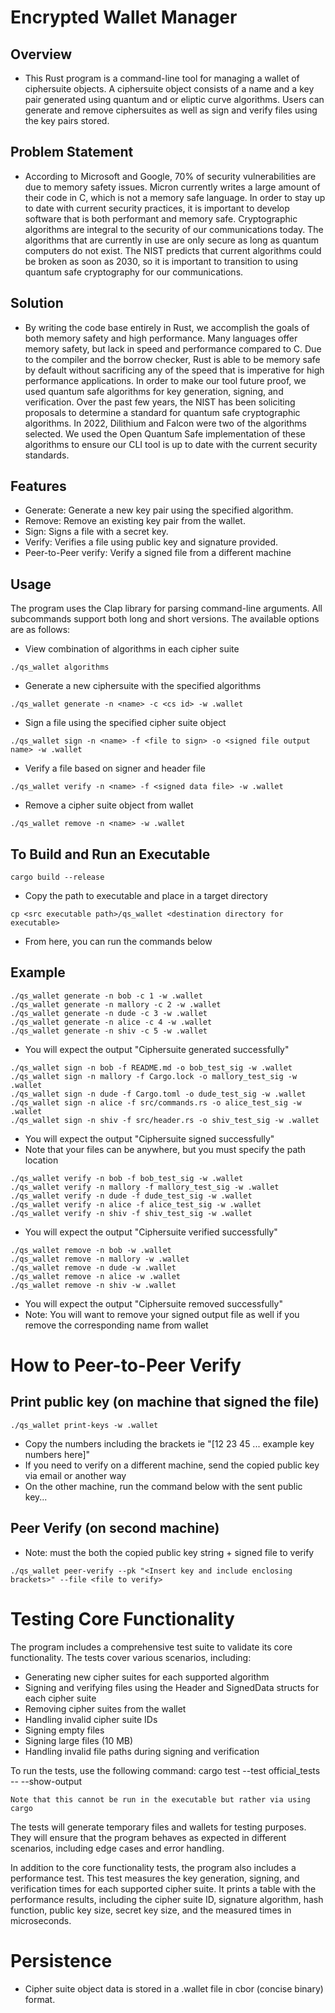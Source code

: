 # Encrypted Wallet Manager

## Overview
- This Rust program is a command-line tool for managing a wallet of ciphersuite objects. A ciphersuite object consists of a name and a key pair generated using quantum and or eliptic curve algorithms. Users can generate and remove ciphersuites as well as sign and verify files using the key pairs stored.

## Problem Statement
- According to Microsoft and Google, 70% of security vulnerabilities are due to memory safety issues. Micron currently writes a large amount of their code in C, which is not a memory safe language. In order to stay up to date with current security practices, it is important to develop software that is both performant and memory safe.
Cryptographic algorithms are integral to the security of our communications today. The algorithms that are currently in use are only secure as long as quantum computers do not exist. The NIST predicts that current algorithms could be broken as soon as 2030, so it is important to transition to using quantum safe cryptography for our communications.

## Solution
- By writing the code base entirely in Rust, we accomplish the goals of both memory safety and high performance. Many languages offer memory safety, but lack in speed and performance compared to C. Due to the compiler and the borrow checker, Rust is able to be memory safe by default without sacrificing any of the speed that is imperative for high performance applications.
In order to make our tool future proof, we used quantum safe algorithms for key generation, signing, and verification. Over the past few years, the NIST has been soliciting proposals to determine a standard for quantum safe cryptographic algorithms. In 2022, Dilithium and Falcon were two of the algorithms selected. We used the Open Quantum Safe implementation of these algorithms to ensure our CLI tool is up to date with the current security standards.

## Features
- Generate: Generate a new key pair using the specified algorithm.
- Remove: Remove an existing key pair from the wallet.
- Sign: Signs a file with a secret key.
- Verify: Verifies a file using public key and signature provided.
- Peer-to-Peer verify: Verify a signed file from a different machine


## Usage
The program uses the Clap library for parsing command-line arguments. All subcommands support both long and short versions. The available options are as follows:

* View combination of algorithms in each cipher suite
```
./qs_wallet algorithms
```

* Generate a new ciphersuite with the specified algorithms
```
./qs_wallet generate -n <name> -c <cs id> -w .wallet
```

* Sign a file using the specified cipher suite object
```
./qs_wallet sign -n <name> -f <file to sign> -o <signed file output name> -w .wallet
```

* Verify a file based on signer and header file
```
./qs_wallet verify -n <name> -f <signed data file> -w .wallet
```

* Remove a cipher suite object from wallet
```
./qs_wallet remove -n <name> -w .wallet
```

## To Build and Run an Executable
```
cargo build --release
```
* Copy the path to executable and place in a target directory
```
cp <src executable path>/qs_wallet <destination directory for executable>
```

* From here, you can run the commands below

## Example
```
./qs_wallet generate -n bob -c 1 -w .wallet
./qs_wallet generate -n mallory -c 2 -w .wallet
./qs_wallet generate -n dude -c 3 -w .wallet
./qs_wallet generate -n alice -c 4 -w .wallet
./qs_wallet generate -n shiv -c 5 -w .wallet
```
* You will expect the output "Ciphersuite generated successfully"

```
./qs_wallet sign -n bob -f README.md -o bob_test_sig -w .wallet
./qs_wallet sign -n mallory -f Cargo.lock -o mallory_test_sig -w .wallet
./qs_wallet sign -n dude -f Cargo.toml -o dude_test_sig -w .wallet
./qs_wallet sign -n alice -f src/commands.rs -o alice_test_sig -w .wallet
./qs_wallet sign -n shiv -f src/header.rs -o shiv_test_sig -w .wallet
```
* You will expect the output "Ciphersuite signed successfully"
* Note that your files can be anywhere, but you must specify the path location 

```
./qs_wallet verify -n bob -f bob_test_sig -w .wallet
./qs_wallet verify -n mallory -f mallory_test_sig -w .wallet
./qs_wallet verify -n dude -f dude_test_sig -w .wallet
./qs_wallet verify -n alice -f alice_test_sig -w .wallet
./qs_wallet verify -n shiv -f shiv_test_sig -w .wallet
```
* You will expect the output "Ciphersuite verified successfully"

```
./qs_wallet remove -n bob -w .wallet
./qs_wallet remove -n mallory -w .wallet
./qs_wallet remove -n dude -w .wallet
./qs_wallet remove -n alice -w .wallet
./qs_wallet remove -n shiv -w .wallet
```
* You will expect the output "Ciphersuite removed successfully"
* Note: You will want to remove your signed output file as well if you remove the corresponding name from wallet

# How to Peer-to-Peer Verify
## Print public key (on machine that signed the file)
```
./qs_wallet print-keys -w .wallet
```
* Copy the numbers including the brackets ie "[12 23 45 ... example key numbers here]"
* If you need to verify on a different machine, send the copied public key via email or another way
* On the other machine, run the command below with the sent public key...

## Peer Verify (on second machine)
* Note: must the both the copied public key string + signed file to verify
```
./qs_wallet peer-verify --pk "<Insert key and include enclosing brackets>" --file <file to verify>
```

# Testing Core Functionality
The program includes a comprehensive test suite to validate its core functionality. The tests cover various scenarios, including:

- Generating new cipher suites for each supported algorithm
- Signing and verifying files using the Header and SignedData structs for each cipher suite
- Removing cipher suites from the wallet
- Handling invalid cipher suite IDs
- Signing empty files
- Signing large files (10 MB)
- Handling invalid file paths during signing and verification

To run the tests, use the following command:
cargo test --test official_tests -- --show-output  
``` 
Note that this cannot be run in the executable but rather via using cargo
``` 
The tests will generate temporary files and wallets for testing purposes. They will ensure that the program behaves as expected in different scenarios, including edge cases and error handling.

In addition to the core functionality tests, the program also includes a performance test. This test measures the key generation, signing, and verification times for each supported cipher suite. It prints a table with the performance results, including the cipher suite ID, signature algorithm, hash function, public key size, secret key size, and the measured times in microseconds.

# Persistence
- Cipher suite object data is stored in a .wallet file in cbor (concise binary) format. 
